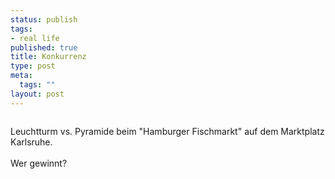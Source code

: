 ```yaml
--- 
status: publish
tags: 
- real life
published: true
title: Konkurrenz
type: post
meta: 
  tags: ""
layout: post
---
```

<a href="http://www.flickr.com/photos/freeed/11441446/" title="photo sharing"><img src="http://photos8.flickr.com/11441446_97865d16f2_m.jpg" alt="" class="centered border" /></a>

Leuchtturm vs. Pyramide beim "Hamburger Fischmarkt" auf dem Marktplatz Karlsruhe.<br />
<br />
Wer gewinnt?
